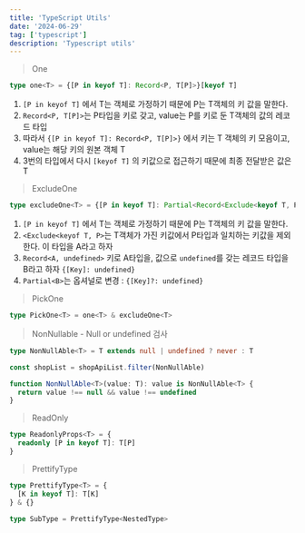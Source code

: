 ```yaml
---
title: 'TypeScript Utils'
date: '2024-06-29'
tag: ['typescript']
description: 'Typescript utils'
---
```


> One

```ts
type one<T> = {[P in keyof T]: Record<P, T[P]>}[keyof T]
```

1. `[P in keyof T]` 에서 T는 객체로 가정하기 때문에 P는 T객체의 키 값을 말한다.
2. `Record<P, T[P]>`는 P타입을 키로 갖고, value는 P를 키로 둔 T객체의 값의 레코드 타입
3. 따라서 `{[P in keyof T]: Record<P, T[P]>}` 에서 키는 T 객체의 키 모음이고, value는 해당 키의 원본 객체 T
4. 3번의 타입에서 다시 `[keyof T]` 의 키값으로 접근하기 때문에 최종 전달받은 값은 T

> ExcludeOne

```ts
type excludeOne<T> = {[P in keyof T]: Partial<Record<Exclude<keyof T, P>, undefined>>}[keyof T]
```

1. `[P in keyof T]` 에서 T는 객체로 가정하기 때문에 P는 T객체의 키 값을 말한다.
2. `<Exclude<keyof T, P>`는 T객체가 가진 키값에서 P타입과 일치하는 키값을 제외한다. 이 타입을 A라고 하자
3. `Record<A, undefined>` 키로 A타입을, 값으로 `undefined`를 갖는 레코드 타입을 B라고 하자 `{[Key]: undefined}`
4. `Partial<B>`는 옵셔널로 변경 : `{[Key]?: undefined} `

> PickOne

```ts
type PickOne<T> = one<T> & excludeOne<T>
```

> NonNullable - Null or undefined 검사

```ts
type NonNullAble<T> = T extends null | undefined ? never : T
```

```ts
const shopList = shopApiList.filter(NonNullAble)

function NonNullAble<T>(value: T): value is NonNullAble<T> {
  return value !== null && value !== undefined
}
```

> ReadOnly

```ts
type ReadonlyProps<T> = {
  readonly [P in keyof T]: T[P]
}
```

> PrettifyType

```ts
type PrettifyType<T> = {
  [K in keyof T]: T[K]
} & {}

type SubType = PrettifyType<NestedType>
```
